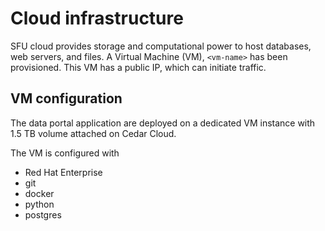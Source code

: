 # Cloud infrastructure

SFU cloud provides storage and computational power to host databases, web servers, and files.  A Virtual Machine (VM), `<vm-name>` has been provisioned. This VM has a public IP, which can initiate traffic. 

## VM configuration

The data portal application are deployed on a dedicated VM instance with 1.5 TB volume attached on Cedar Cloud.

The VM is configured with
- Red Hat Enterprise
- git
- docker
- python
- postgres
